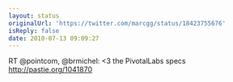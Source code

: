 ```yaml
---
layout: status
originalUrl: 'https://twitter.com/marcgg/status/18423755676'
isReply: false
date: 2010-07-13 09:09:27
---
```


RT @pointcom, @brmichel: &lt;3 the PivotalLabs specs http://pastie.org/1041870

